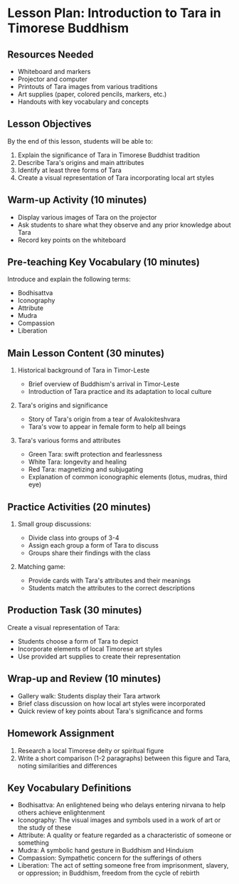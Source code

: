 # Lesson Plan: Introduction to Tara in Timorese Buddhism

## Resources Needed
- Whiteboard and markers
- Projector and computer
- Printouts of Tara images from various traditions
- Art supplies (paper, colored pencils, markers, etc.)
- Handouts with key vocabulary and concepts

## Lesson Objectives
By the end of this lesson, students will be able to:
1. Explain the significance of Tara in Timorese Buddhist tradition
2. Describe Tara's origins and main attributes
3. Identify at least three forms of Tara
4. Create a visual representation of Tara incorporating local art styles

## Warm-up Activity (10 minutes)
- Display various images of Tara on the projector
- Ask students to share what they observe and any prior knowledge about Tara
- Record key points on the whiteboard

## Pre-teaching Key Vocabulary (10 minutes)
Introduce and explain the following terms:
- Bodhisattva
- Iconography
- Attribute
- Mudra
- Compassion
- Liberation

## Main Lesson Content (30 minutes)
1. Historical background of Tara in Timor-Leste
   - Brief overview of Buddhism's arrival in Timor-Leste
   - Introduction of Tara practice and its adaptation to local culture

2. Tara's origins and significance
   - Story of Tara's origin from a tear of Avalokiteshvara
   - Tara's vow to appear in female form to help all beings

3. Tara's various forms and attributes
   - Green Tara: swift protection and fearlessness
   - White Tara: longevity and healing
   - Red Tara: magnetizing and subjugating
   - Explanation of common iconographic elements (lotus, mudras, third eye)

## Practice Activities (20 minutes)
1. Small group discussions:
   - Divide class into groups of 3-4
   - Assign each group a form of Tara to discuss
   - Groups share their findings with the class

2. Matching game:
   - Provide cards with Tara's attributes and their meanings
   - Students match the attributes to the correct descriptions

## Production Task (30 minutes)
Create a visual representation of Tara:
- Students choose a form of Tara to depict
- Incorporate elements of local Timorese art styles
- Use provided art supplies to create their representation

## Wrap-up and Review (10 minutes)
- Gallery walk: Students display their Tara artwork
- Brief class discussion on how local art styles were incorporated
- Quick review of key points about Tara's significance and forms

## Homework Assignment
1. Research a local Timorese deity or spiritual figure
2. Write a short comparison (1-2 paragraphs) between this figure and Tara, noting similarities and differences

## Key Vocabulary Definitions
- Bodhisattva: An enlightened being who delays entering nirvana to help others achieve enlightenment
- Iconography: The visual images and symbols used in a work of art or the study of these
- Attribute: A quality or feature regarded as a characteristic of someone or something
- Mudra: A symbolic hand gesture in Buddhism and Hinduism
- Compassion: Sympathetic concern for the sufferings of others
- Liberation: The act of setting someone free from imprisonment, slavery, or oppression; in Buddhism, freedom from the cycle of rebirth